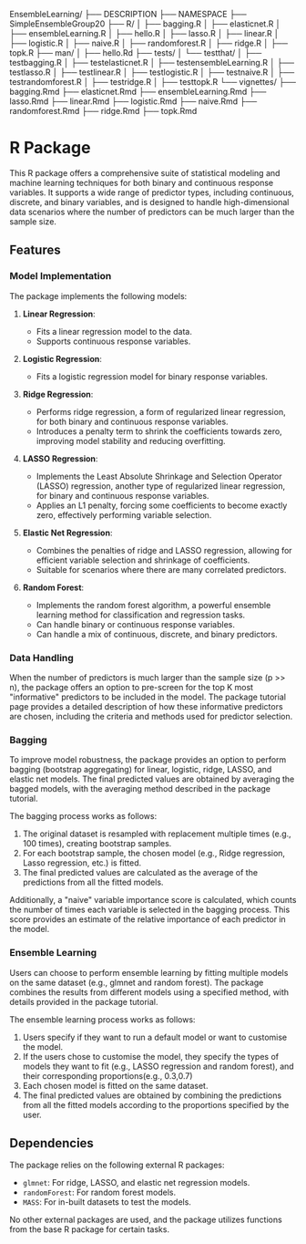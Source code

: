 EnsembleLearning/
├── DESCRIPTION
├── NAMESPACE
├── SimpleEnsembleGroup20
├── R/
│   ├── bagging.R
│   ├── elasticnet.R
│   ├── ensembleLearning.R
│   ├── hello.R
│   ├── lasso.R
│   ├── linear.R
│   ├── logistic.R
│   ├── naive.R
│   ├── randomforest.R
│   ├── ridge.R
│   ├── topk.R
├── man/
│   ├── hello.Rd
├── tests/
│   └── testthat/
│       ├── testbagging.R
│       ├── testelasticnet.R
│       ├── testensembleLearning.R
│       ├── testlasso.R
│       ├── testlinear.R
│       ├── testlogistic.R
│       ├── testnaive.R
│       ├── testrandomforest.R
│       ├── testridge.R
│       ├── testtopk.R
└── vignettes/
    ├── bagging.Rmd
    ├── elasticnet.Rmd
    ├── ensembleLearning.Rmd
    ├── lasso.Rmd
    ├── linear.Rmd
    ├── logistic.Rmd
    ├── naive.Rmd
    ├── randomforest.Rmd
    ├── ridge.Rmd
    ├── topk.Rmd



# R Package

This R package offers a comprehensive suite of statistical modeling and machine learning techniques for both binary and continuous response variables. It supports a wide range of predictor types, including continuous, discrete, and binary variables, and is designed to handle high-dimensional data scenarios where the number of predictors can be much larger than the sample size.

## Features

### Model Implementation

The package implements the following models:

1. **Linear Regression**:
   - Fits a linear regression model to the data.
   - Supports continuous response variables.

2. **Logistic Regression**:
   - Fits a logistic regression model for binary response variables.

3. **Ridge Regression**:
   - Performs ridge regression, a form of regularized linear regression, for both binary and continuous response variables.
   - Introduces a penalty term to shrink the coefficients towards zero, improving model stability and reducing overfitting.

4. **LASSO Regression**:
   - Implements the Least Absolute Shrinkage and Selection Operator (LASSO) regression, another type of regularized linear regression, for binary and continuous response variables.
   - Applies an L1 penalty, forcing some coefficients to become exactly zero, effectively performing variable selection.

5. **Elastic Net Regression**:
   - Combines the penalties of ridge and LASSO regression, allowing for efficient variable selection and shrinkage of coefficients.
   - Suitable for scenarios where there are many correlated predictors.

7. **Random Forest**:
   - Implements the random forest algorithm, a powerful ensemble learning method for classification and regression tasks.
   - Can handle binary or continuous response variables.
   - Can handle a mix of continuous, discrete, and binary predictors.

### Data Handling

When the number of predictors is much larger than the sample size (p >> n), the package offers an option to pre-screen for the top K most "informative" predictors to be included in the model. The package tutorial page provides a detailed description of how these informative predictors are chosen, including the criteria and methods used for predictor selection.

### Bagging

To improve model robustness, the package provides an option to perform bagging (bootstrap aggregating) for linear, logistic, ridge, LASSO, and elastic net models. The final predicted values are obtained by averaging the bagged models, with the averaging method described in the package tutorial.

The bagging process works as follows:

1. The original dataset is resampled with replacement multiple times (e.g., 100 times), creating bootstrap samples.
2. For each bootstrap sample, the chosen model (e.g., Ridge regression, Lasso regression, etc.) is fitted.
3. The final predicted values are calculated as the average of the predictions from all the fitted models.

Additionally, a "naive" variable importance score is calculated, which counts the number of times each variable is selected in the bagging process. This score provides an estimate of the relative importance of each predictor in the model.

### Ensemble Learning

Users can choose to perform ensemble learning by fitting multiple models on the same dataset (e.g., glmnet and random forest). The package combines the results from different models using a specified method, with details provided in the package tutorial.

The ensemble learning process works as follows:

1. Users specify if they want to run a default model or want to customise the model. 
2. If the users chose to customise the model, they specify the types of models they want to fit (e.g., LASSO regression and random forest), and their corresponding proportions(e.g., 0.3,0.7)
3. Each chosen model is fitted on the same dataset.
4. The final predicted values are obtained by combining the predictions from all the fitted models according to the proportions specified by the user.
   
## Dependencies

The package relies on the following external R packages:

- `glmnet`: For ridge, LASSO, and elastic net regression models.
- `randomForest`: For random forest models.
- `MASS`: For in-built datasets to test the models.

No other external packages are used, and the package utilizes functions from the base R package for certain tasks.
